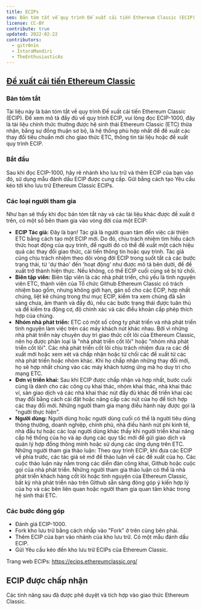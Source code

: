 ```yaml
---
title: ECIPs
seo: Bản tóm tắt về quy trình Đề xuất cải tiến Ethereum Classic (ECIP) và danh sách các ECIP được chấp nhận.
license: CC-BY
contribute: true
updated: 2022-02-22
contributors:
  - gitr0n1n
  - IstoraMandiri
  - TheEnthusiasticAs
---
```


## [Đề xuất cải tiến Ethereum Classic](https://ecips.ethereumclassic.org/)

### Bản tóm tắt

Tài liệu này là bản tóm tắt về quy trình Đề xuất cải tiến Ethereum Classic (ECIP). Để xem mô tả đầy đủ về quy trình ECIP, vui lòng đọc ECIP-1000, đây là tài liệu chính thức thường được hệ sinh thái Ethereum Classic (ETC) thừa nhận, bằng sự đồng thuận sơ bộ, là hệ thống phù hợp nhất để đề xuất các thay đổi tiêu chuẩn mới cho giao thức ETC, thông tin tài liệu hoặc đề xuất quy trình ECIP.

### Bắt đầu

Sau khi đọc ECIP-1000, hãy rẽ nhánh kho lưu trữ và thêm ECIP của bạn vào đó, sử dụng mẫu đánh dấu ECIP được cung cấp. Gửi bằng cách tạo Yêu cầu kéo tới kho lưu trữ Ethereum Classic ECIPs.

### Các loại người tham gia

Như bạn sẽ thấy khi đọc bản tóm tắt này và các tài liệu khác được đề xuất ở trên, có một số bên tham gia vào vòng đời của một ECIP:

- **ECIP Tác giả:** Đây là bạn! Tác giả là người quan tâm đến việc cải thiện ETC bằng cách tạo một ECIP mới. Do đó, chịu trách nhiệm tìm hiểu cách thức hoạt động của quy trình, để người đó có thể đề xuất một cách hiệu quả các thay đổi giao thức, cải tiến thông tin hoặc quy trình. Tác giả cũng chịu trách nhiệm theo dõi vòng đời ECIP trong suốt tất cả các bước trạng thái, từ 'dự thảo' đến 'hoạt động' như được mô tả bên dưới, để đề xuất trở thành hiện thực. Nếu không, có thể ECIP cuối cùng sẽ bị từ chối.
- **Biên tập viên:** Biên tập viên là các nhà phát triển, chủ yếu là tình nguyện viên ETC, thành viên của Tổ chức Github Ethereum Classic có trách nhiệm bao gồm, nhưng không giới hạn, gán số cho các ECIP, hợp nhất chúng, liệt kê chúng trong thư mục ECIP, kiểm tra xem chúng đã sẵn sàng chưa, âm thanh và đầy đủ, nếu các bước trạng thái được tuân thủ và để kiểm tra động cơ, độ chính xác và các điều khoản cấp phép thích hợp của chúng.
- **Nhóm nhà phát triển:** ETC có một số công ty phát triển và nhà phát triển tình nguyện làm việc trên các máy khách nút khác nhau. Bởi vì những nhà phát triển này chuyên duy trì giao thức cốt lõi của Ethereum Classic, nên họ được phân loại là "nhà phát triển cốt lõi" hoặc "nhóm nhà phát triển cốt lõi". Các nhà phát triển cốt lõi chịu trách nhiệm đưa ra các đề xuất mới hoặc xem xét và chấp nhận hoặc từ chối các đề xuất từ các nhà phát triển hoặc nhóm khác. Khi họ chấp nhận những thay đổi mới, họ sẽ hợp nhất chúng vào các máy khách tương ứng mà họ duy trì cho mạng ETC.
- **Đơn vị triển khai:** Sau khi ECIP được chấp nhận và hợp nhất, bước cuối cùng là dành cho các công cụ khai thác, nhóm khai thác, nhà khai thác ví, sàn giao dịch và các nhà khai thác nút đầy đủ khác để triển khai các thay đổi bằng cách cài đặt hoặc nâng cấp các nút của họ để tích hợp các thay đổi mới. Những người tham gia mạng điều hành này được gọi là "người thực hiện".
- **Người dùng:** Người dùng hoặc người dùng cuối có thể là người tiêu dùng thông thường, doanh nghiệp, chính phủ, nhà điều hành nút phi kinh tế, nhà đầu tư hoặc các loại người dùng khác thấy khi người triển khai nâng cấp hệ thống của họ và áp dụng các quy tắc mới để gửi giao dịch và quản lý hợp đồng thông minh hoặc sử dụng các ứng dụng trên ETC. Những người tham gia thảo luận: Theo quy trình ECIP, khi đưa các ECIP về phía trước, các tác giả sẽ mở để thảo luận về các đề xuất của họ. Các cuộc thảo luận này nằm trong các diễn đàn công khai, Github hoặc cuộc gọi của nhà phát triển. Những người tham gia thảo luận có thể là nhà phát triển khách hàng cốt lõi hoặc tình nguyện của Ethereum Classic, bất kỳ nhà phát triển nào trên Github sẵn sàng đóng góp ý kiến hợp lý của họ và các bên liên quan hoặc người tham gia quan tâm khác trong hệ sinh thái ETC.

### Các bước đóng góp

- Đánh giá ECIP-1000.
- Fork kho lưu trữ bằng cách nhấp vào "Fork" ở trên cùng bên phải.
- Thêm ECIP của bạn vào nhánh của kho lưu trữ. Có một mẫu đánh dấu ECIP.
- Gửi Yêu cầu kéo đến kho lưu trữ ECIPs của Ethereum Classic.

Trang web ECIPs: https://ecips.ethereumclassic.org/

## ECIP được chấp nhận

Các tính năng sau đã được phê duyệt và tích hợp vào giao thức Ethereum Classic.
